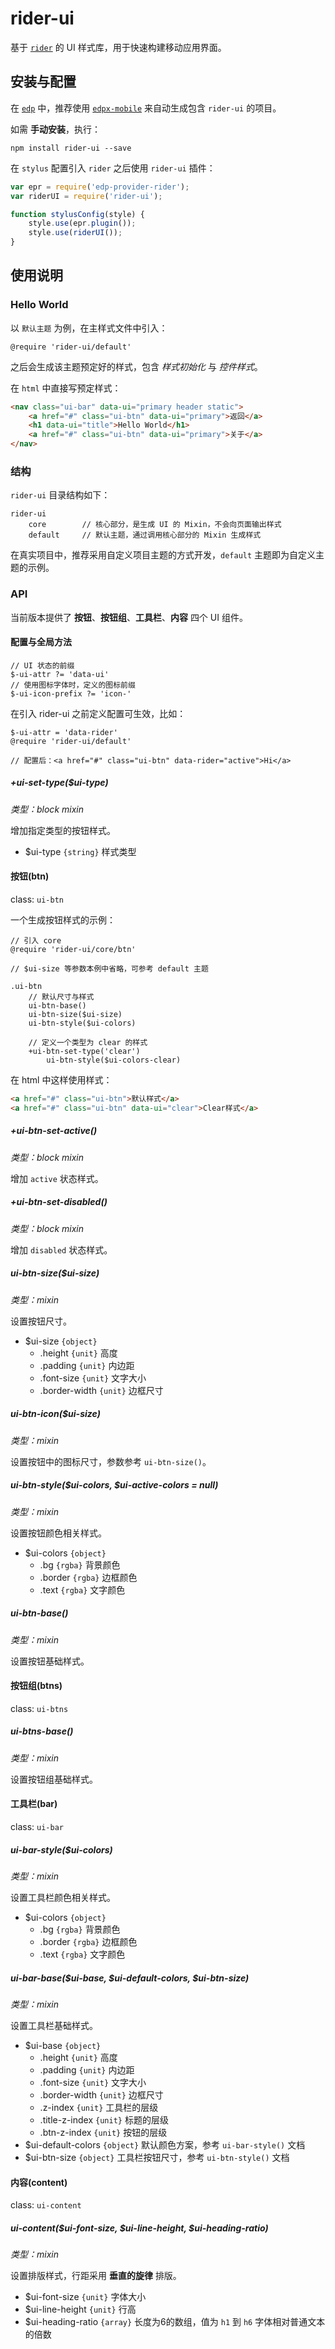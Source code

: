 rider-ui
===

基于 [`rider`](https://github.com/ecomfe/rider) 的 UI 样式库，用于快速构建移动应用界面。

## 安装与配置

在 [`edp`](https://github.com/ecomfe/edp) 中，推荐使用 [`edpx-mobile`](https://github.com/ecomfe/edpx-mobile) 来自动生成包含 `rider-ui` 的项目。

如需 **手动安装**，执行：

    npm install rider-ui --save

在 `stylus` 配置引入 `rider` 之后使用 `rider-ui` 插件：

```javascript
var epr = require('edp-provider-rider');
var riderUI = require('rider-ui');

function stylusConfig(style) {
    style.use(epr.plugin());
    style.use(riderUI());
}
```

## 使用说明

### Hello World

以 `默认主题` 为例，在主样式文件中引入：

```styl
@require 'rider-ui/default'
```

之后会生成该主题预定好的样式，包含 *样式初始化* 与 *控件样式*。

在 `html` 中直接写预定样式：

```html
<nav class="ui-bar" data-ui="primary header static">
    <a href="#" class="ui-btn" data-ui="primary">返回</a>
    <h1 data-ui="title">Hello World</h1>
    <a href="#" class="ui-btn" data-ui="primary">关于</a>
</nav>
```

### 结构

`rider-ui` 目录结构如下：

    rider-ui
        core        // 核心部分，是生成 UI 的 Mixin，不会向页面输出样式
        default     // 默认主题，通过调用核心部分的 Mixin 生成样式

在真实项目中，推荐采用自定义项目主题的方式开发，`default` 主题即为自定义主题的示例。

### API

当前版本提供了 **按钮**、**按钮组**、**工具栏**、**内容** 四个 UI 组件。

#### 配置与全局方法

```styl
// UI 状态的前缀
$-ui-attr ?= 'data-ui'
// 使用图标字体时，定义的图标前缀
$-ui-icon-prefix ?= 'icon-'
```

在引入 rider-ui 之前定义配置可生效，比如：

```
$-ui-attr = 'data-rider'
@require 'rider-ui/default'

// 配置后：<a href="#" class="ui-btn" data-rider="active">Hi</a>
```

##### +ui-set-type($ui-type)

*类型：block mixin*

增加指定类型的按钮样式。

+ $ui-type `{string}` 样式类型

#### 按钮(btn)

class: `ui-btn`

一个生成按钮样式的示例：

```styl
// 引入 core
@require 'rider-ui/core/btn'

// $ui-size 等参数本例中省略，可参考 default 主题

.ui-btn
    // 默认尺寸与样式
    ui-btn-base()
    ui-btn-size($ui-size)
    ui-btn-style($ui-colors)

    // 定义一个类型为 clear 的样式
    +ui-btn-set-type('clear')
        ui-btn-style($ui-colors-clear)
```

在 html 中这样使用样式：

```html
<a href="#" class="ui-btn">默认样式</a>
<a href="#" class="ui-btn" data-ui="clear">Clear样式</a>
```

##### +ui-btn-set-active()

*类型：block mixin*

增加 `active` 状态样式。

##### +ui-btn-set-disabled()

*类型：block mixin*

增加 `disabled` 状态样式。

##### ui-btn-size($ui-size)

*类型：mixin*

设置按钮尺寸。

+ $ui-size `{object}`
    + .height `{unit}` 高度
    + .padding `{unit}` 内边距
    + .font-size `{unit}` 文字大小
    + .border-width `{unit}` 边框尺寸

##### ui-btn-icon($ui-size)

*类型：mixin*

设置按钮中的图标尺寸，参数参考 `ui-btn-size()`。

##### ui-btn-style($ui-colors, $ui-active-colors = null)

*类型：mixin*

设置按钮颜色相关样式。

+ $ui-colors `{object}`
    + .bg `{rgba}` 背景颜色
    + .border `{rgba}` 边框颜色
    + .text `{rgba}` 文字颜色

##### ui-btn-base()

*类型：mixin*

设置按钮基础样式。

#### 按钮组(btns)

class: `ui-btns`

##### ui-btns-base()

*类型：mixin*

设置按钮组基础样式。

#### 工具栏(bar)

class: `ui-bar`

##### ui-bar-style($ui-colors)

*类型：mixin*

设置工具栏颜色相关样式。

+ $ui-colors `{object}`
    + .bg `{rgba}` 背景颜色
    + .border `{rgba}` 边框颜色
    + .text `{rgba}` 文字颜色

##### ui-bar-base($ui-base, $ui-default-colors, $ui-btn-size)

*类型：mixin*

设置工具栏基础样式。

+ $ui-base `{object}`
    + .height `{unit}` 高度
    + .padding `{unit}` 内边距
    + .font-size `{unit}` 文字大小
    + .border-width `{unit}` 边框尺寸
    + .z-index `{unit}` 工具栏的层级
    + .title-z-index `{unit}` 标题的层级
    + .btn-z-index `{unit}` 按钮的层级
+ $ui-default-colors `{object}` 默认颜色方案，参考 `ui-bar-style()` 文档
+ $ui-btn-size `{object}` 工具栏按钮尺寸，参考 `ui-btn-style()` 文档

#### 内容(content)

class: `ui-content`

##### ui-content($ui-font-size, $ui-line-height, $ui-heading-ratio)

*类型：mixin*

设置排版样式，行距采用 **垂直的旋律** 排版。

+ $ui-font-size `{unit}` 字体大小
+ $ui-line-height `{unit}` 行高
+ $ui-heading-ratio `{array}` 长度为6的数组，值为 `h1` 到 `h6` 字体相对普通文本的倍数
